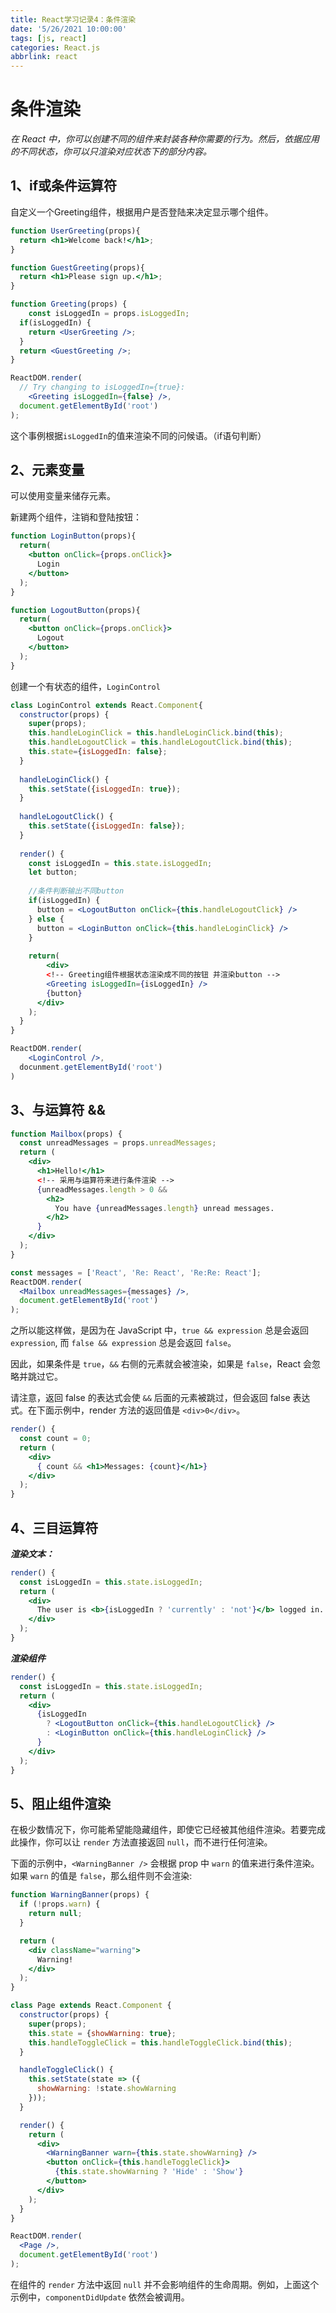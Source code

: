 ```yaml
---
title: React学习记录4：条件渲染
date: '5/26/2021 10:00:00'
tags: [js, react]
categories: React.js
abbrlink: react
---
```


# 条件渲染

*在 React 中，你可以创建不同的组件来封装各种你需要的行为。然后，依据应用的不同状态，你可以只渲染对应状态下的部分内容。*

## 1、if或条件运算符

自定义一个Greeting组件，根据用户是否登陆来决定显示哪个组件。

```jsx
function UserGreeting(props){
  return <h1>Welcome back!</h1>;
}

function GuestGreeting(props){
  return <h1>Please sign up.</h1>;
}

function Greeting(props) {
	const isLoggedIn = props.isLoggedIn;
  if(isLoggedIn) {
    return <UserGreeting />;
  }
  return <GuestGreeting />;
}

ReactDOM.render(
  // Try changing to isLoggedIn={true}:
	<Greeting isLoggedIn={false} />,
  document.getElementById('root')
);
```

这个事例根据`isLoggedIn`的值来渲染不同的问候语。（if语句判断）

## 2、元素变量

可以使用变量来储存元素。

新建两个组件，注销和登陆按钮：

```jsx
function LoginButton(props){
  return(
  	<button onClick={props.onClick}>
      Login
    </button>
  );
}

function LogoutButton(props){
  return(
  	<button onClick={props.onClick}>
      Logout
    </button>
  );
}
```

创建一个有状态的组件，`LoginControl`

```jsx
class LoginControl extends React.Component{
  constructor(props) {
    super(props);
    this.handleLoginClick = this.handleLoginClick.bind(this);
    this.handleLogoutClick = this.handleLogoutClick.bind(this);
    this.state={isLoggedIn: false};
  }
  
  handleLoginClick() {
    this.setState({isLoggedIn: true});
  }
  
  handleLogoutClick() {
    this.setState({isLoggedIn: false});
  }
  
  render() {
    const isLoggedIn = this.state.isLoggedIn;
    let button;
    
    //条件判断输出不同button
    if(isLoggedIn) {
      button = <LogoutButton onClick={this.handleLogoutClick} />
    } else {
      button = <LoginButton onClick={this.handleLoginClick} />
    }
    
    return(
    	<div>
        <!-- Greeting组件根据状态渲染成不同的按钮 并渲染button -->
      	<Greeting isLoggedIn={isLoggedIn} />
        {button}
      </div>
    );
  }
}

ReactDOM.render(
	<LoginControl />,
  docunment.getElementById('root')
)
```

## 3、与运算符 &&

```jsx
function Mailbox(props) {
  const unreadMessages = props.unreadMessages;
  return (
    <div>
      <h1>Hello!</h1>
      <!-- 采用与运算符来进行条件渲染 -->
      {unreadMessages.length > 0 &&
        <h2>
          You have {unreadMessages.length} unread messages.
        </h2>
      }
    </div>
  );
}

const messages = ['React', 'Re: React', 'Re:Re: React'];
ReactDOM.render(
  <Mailbox unreadMessages={messages} />,
  document.getElementById('root')
);
```



之所以能这样做，是因为在 JavaScript 中，`true && expression` 总是会返回 `expression`, 而 `false && expression` 总是会返回 `false`。

因此，如果条件是 `true`，`&&` 右侧的元素就会被渲染，如果是 `false`，React 会忽略并跳过它。

请注意，返回 false 的表达式会使 `&&` 后面的元素被跳过，但会返回 false 表达式。在下面示例中，render 方法的返回值是 `<div>0</div>`。

```jsx
render() {
  const count = 0;
  return (
    <div>
      { count && <h1>Messages: {count}</h1>}
    </div>
  );
}
```

## 4、三目运算符

***渲染文本：***

```jsx
render() {
  const isLoggedIn = this.state.isLoggedIn;
  return (
    <div>
      The user is <b>{isLoggedIn ? 'currently' : 'not'}</b> logged in.
    </div>
  );
}
```

***渲染组件***

```jsx
render() {
  const isLoggedIn = this.state.isLoggedIn;
  return (
    <div>
      {isLoggedIn
        ? <LogoutButton onClick={this.handleLogoutClick} />
        : <LoginButton onClick={this.handleLoginClick} />
      }
    </div>
  );
}
```

## 5、阻止组件渲染

在极少数情况下，你可能希望能隐藏组件，即使它已经被其他组件渲染。若要完成此操作，你可以让 `render` 方法直接返回 `null`，而不进行任何渲染。

下面的示例中，`<WarningBanner />` 会根据 prop 中 `warn` 的值来进行条件渲染。如果 `warn` 的值是 `false`，那么组件则不会渲染:

```jsx
function WarningBanner(props) {
  if (!props.warn) {
    return null;
  }

  return (
    <div className="warning">
      Warning!
    </div>
  );
}

class Page extends React.Component {
  constructor(props) {
    super(props);
    this.state = {showWarning: true};
    this.handleToggleClick = this.handleToggleClick.bind(this);
  }

  handleToggleClick() {
    this.setState(state => ({
      showWarning: !state.showWarning
    }));
  }

  render() {
    return (
      <div>
        <WarningBanner warn={this.state.showWarning} />
        <button onClick={this.handleToggleClick}>
          {this.state.showWarning ? 'Hide' : 'Show'}
        </button>
      </div>
    );
  }
}

ReactDOM.render(
  <Page />,
  document.getElementById('root')
);
```

在组件的 `render` 方法中返回 `null` 并不会影响组件的生命周期。例如，上面这个示例中，`componentDidUpdate` 依然会被调用。
